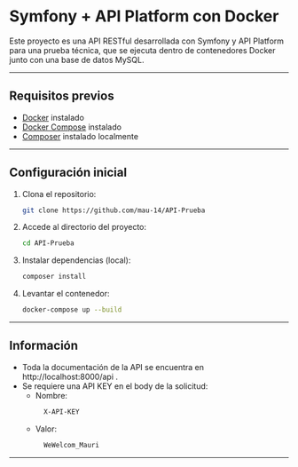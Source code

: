 # Symfony + API Platform con Docker

Este proyecto es una API RESTful desarrollada con Symfony y API Platform para una prueba técnica, que se ejecuta dentro de contenedores Docker junto con una base de datos MySQL.

---

## Requisitos previos

- [Docker](https://docs.docker.com/get-docker/) instalado
- [Docker Compose](https://docs.docker.com/compose/install/) instalado
- [Composer](https://getcomposer.org/) instalado localmente

---

## Configuración inicial

1. Clona el repositorio:

    ```bash
    git clone https://github.com/mau-14/API-Prueba

    ```

2. Accede al directorio del proyecto:

    ```bash
    cd API-Prueba

    ```

3. Instalar dependencias (local):

    ```bash
    composer install

    ```

4. Levantar el contenedor:
    ```bash
    docker-compose up --build
    ```

---

## Información

- Toda la documentación de la API se encuentra en http://localhost:8000/api .
- Se requiere una API KEY en el body de la solicitud:
    - Nombre:
        ```bash
          X-API-KEY
        ```
    - Valor:
        ```bash
          WeWelcom_Mauri
        ```

---
